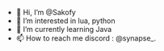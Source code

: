 - 👋 Hi, I’m @Sakofy
- 👀 I’m interested in lua, python
- 🌱 I’m currently learning Java
- 📫 How to reach me discord : @synapse_.

<!---
thema892/thema892 is a ✨ special ✨ repository because its `README.md` (this file) appears on your GitHub profile.
You can click the Preview link to take a look at your changes.
--->
